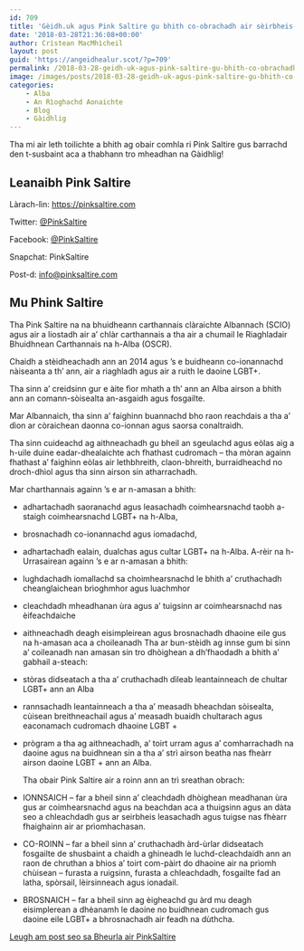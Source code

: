```yaml
---
id: 709
title: 'Gèidh.uk agus Pink Saltire gu bhith co-obrachadh air sèirbheis-naidheachd LGBT do Ghàidheil'
date: '2018-03-28T21:36:08+00:00'
author: Crìstean MacMhìcheil
layout: post
guid: 'https://angeidhealur.scot/?p=709'
permalink: /2018-03-28-geidh-uk-agus-pink-saltire-gu-bhith-co-obrachadh-air-seirbheis-naidheachd-lgbt-do-ghaidheil/
image: /images/posts/2018-03-28-geidh-uk-agus-pink-saltire-gu-bhith-co-obrachadh.webp
categories:
    - Alba
    - An Rìoghachd Aonaichte
    - Blog
    - Gàidhlig
---
```


Tha mi air leth toilichte a bhith ag obair comhla ri Pink Saltire gus barrachd den t-susbaint aca a thabhann tro mheadhan na Gàidhlig!

## Leanaibh Pink Saltire

Làrach-lìn: <https://pinksaltire.com>

Twitter: [@PinkSaltire](https://twitter.com/PinkSaltire)

Facebook: [@PinkSaltire](https://www.facebook.com/pinksaltire/)

Snapchat: PinkSaltire

Post-d: <info@pinksaltire.com>

## Mu Phink Saltire

Tha Pink Saltire na na bhuidheann carthannais clàraichte Albannach (SCIO) agus air a liostadh air a’ chlàr carthannais a tha air a chumail le Riaghladair Bhuidhnean Carthannais na h-Alba (OSCR).

Chaidh a stèidheachadh ann an 2014 agus ’s e buidheann co-ionannachd nàiseanta a th’ ann, air a riaghladh agus air a ruith le daoine LGBT+.

Tha sinn a’ creidsinn gur e àite fìor mhath a th’ ann an Alba airson a bhith ann an comann-sòisealta an-asgaidh agus fosgailte.

Mar Albannaich, tha sinn a’ faighinn buannachd bho raon reachdais a tha a’ dìon ar còraichean daonna co-ionnan agus saorsa conaltraidh.

Tha sinn cuideachd ag aithneachadh gu bheil an sgeulachd agus eòlas aig a h-uile duine eadar-dhealaichte ach fhathast cudromach – tha mòran againn fhathast a’ faighinn eòlas air lethbhreith, claon-bhreith, burraidheachd no droch-dhìol agus tha sinn airson sin atharrachadh.

Mar charthannais againn ’s e ar n-amasan a bhith:

- adhartachadh saoranachd agus leasachadh coimhearsnachd taobh a-staigh coimhearsnachd LGBT+ na h-Alba,
- brosnachadh co-ionannachd agus iomadachd,
- adhartachadh ealain, dualchas agus cultar LGBT+ na h-Alba. A-rèir na h-Urrasairean againn ’s e ar n-amasan a bhith:
- lughdachadh iomallachd sa choimhearsnachd le bhith a’ cruthachadh cheanglaichean brìoghmhor agus luachmhor
- cleachdadh mheadhanan ùra agus a’ tuigsinn ar coimhearsnachd nas èifeachdaiche
- aithneachadh deagh eisimpleirean agus brosnachadh dhaoine eile gus na h-amasan aca a choileanadh Tha ar bun-stèidh ag innse gum bi sinn a’ coileanadh nan amasan sin tro dhòighean a dh’fhaodadh a bhith a’ gabhail a-steach:
- stòras didseatach a tha a’ cruthachadh dìleab leantainneach de chultar LGBT+ ann an Alba
- rannsachadh leantainneach a tha a’ measadh bheachdan sòisealta, cùisean breithneachail agus a’ measadh buaidh chultarach agus eaconamach cudromach dhaoine LGBT +
- prògram a tha ag aithneachadh, a’ toirt urram agus a’ comharrachadh na daoine agus na buidhnean sin a tha a’ strì airson beatha nas fheàrr airson daoine LGBT + ann an Alba.

    Tha obair Pink Saltire air a roinn ann an trì sreathan obrach:

- IONNSAICH – far a bheil sinn a’ cleachdadh dhòighean meadhanan ùra gus ar coimhearsnachd agus na beachdan aca a thuigsinn agus an dàta seo a chleachdadh gus ar seirbheis leasachadh agus tuigse nas fhèarr fhaighainn air ar prìomhachasan.
- CO-ROINN – far a bheil sinn a’ cruthachadh àrd-ùrlar didseatach fosgailte de shusbaint a chaidh a ghineadh le luchd-cleachdaidh ann an raon de chruthan a bhios a’ toirt com-pàirt do dhaoine air na prìomh chùisean – furasta a ruigsinn, furasta a chleachdadh, fosgailte fad an latha, spòrsail, lèirsinneach agus ionadail.
- BROSNAICH – far a bheil sinn ag èigheachd gu àrd mu deagh eisimplerean a dhèanamh le daoine no buidhnean cudromach gus daoine eile LGBT+ a bhrosnachadh air feadh na dùthcha.

 [Leugh am post seo sa Bheurla air PinkSaltire](https://pinksaltire.com/about/ "Read this post in English over at Pink Saltire")
